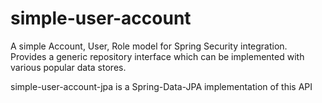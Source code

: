 # simple-user-account
A simple Account, User, Role model for Spring Security integration. Provides a generic repository interface which can be implemented with various popular data stores. 

simple-user-account-jpa is a Spring-Data-JPA implementation of this API
